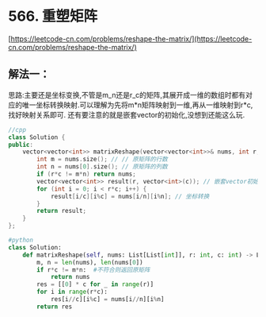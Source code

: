 # 566. 重塑矩阵

[https://leetcode-cn.com/problems/reshape-the-matrix/](https://leetcode-cn.com/problems/reshape-the-matrix/)

## 解法一：

思路:主要还是坐标变换,不管是m_n还是r_c的矩阵,其展开成一维的数组时都有对应的唯一坐标转换映射.可以理解为先将m\*n矩阵映射到一维,再从一维映射到r\*c,找好映射关系即可. 还有要注意的就是嵌套vector的初始化,没想到还能这么玩.

```cpp
//cpp
class Solution {
public:
    vector<vector<int>> matrixReshape(vector<vector<int>>& nums, int r, int c) {
        int m = nums.size(); // // 原矩阵的行数
        int n = nums[0].size(); // 原矩阵的列数
        if (r*c != m*n) return nums;
        vector<vector<int>> result(r, vector<int>(c)); // 嵌套vector初始化
        for (int i = 0; i < r*c; i++) {
            result[i/c][i%c] = nums[i/n][i%n]; // 坐标转换
        }
        return result;
    }
};
```



```python
#python
class Solution:
    def matrixReshape(self, nums: List[List[int]], r: int, c: int) -> List[List[int]]:
        m, n = len(nums), len(nums[0])
        if r*c != m*n:  #不符合则返回原矩阵
            return nums
        res = [[0] * c for _ in range(r)]
        for i in range(r*c):
            res[i//c][i%c] = nums[i//n][i%n]
        return res
```

